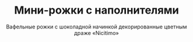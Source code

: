 ---
#site_title: Продукт # Заголовок страницы (вкладка в браузере)
uniclass: product-4 # Это трогать не нужно

#------ Карточка товара ------
title: Мини-рожки с наполнителями # Заголовок, который будет везде отображаться
tumbnail: /assets/images/products/tumb-product-4.png # Изображение для карточки товара

#------ Отдельная страница товара - 1 экран ------
title_section: Мини-рожки с наполнителями # Название продукта на странице
subtitle: Вафельные рожки с шоколадной начинкой декорированные цветным драже «Nicitimo» # Подзаголовок
describe: Хрустящие десерты с шоколадной начинкой. # Описание под заголовком
size_upakovki: 187x68x70 мм # Размер упаковки
count_in: 12 шт # Кол-во в гофрокоробе
size_gofro: 395x240x150 мм # Размер гофрокороба

#------ Преимущества - 2 экран ------
# Одна карточка состоит из двух полей - img и text. Оба поля нужно заполнять, чтобы они отобазились на странице
advantages:
    - img: /assets/images/icons/party.svg
      text: Идеально подойдет для детского праздника
    - img: /assets/images/icons/nach.svg
      text: Вкусная начинка
    - img: /assets/images/icons/upack.svg
      text: Практичная упаковка

#------ Продукция бренда - 3 экран ------
brands_products:
    - img: /assets/images/products/product-4/brands/item-1.png
    - img: /assets/images/products/product-4/brands/item-2.png
    - img: /assets/images/products/product-4/brands/item-3.png
---